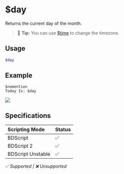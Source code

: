 # $day
Returns the current day of the month.
> 🧠 **Tip:** You can use [$time](./time.md) to change the timezone.

## Usage
```php
$day
```

## Example
```
$nomention
Today Is: $day
```
![](https://user-images.githubusercontent.com/69215413/122829655-45fc2c80-d2b5-11eb-96ce-39a7baeaef52.png)

## Specifications
| Scripting Mode | Status
| :---- | :---- |
| BDScript | ✅ |
| BDScript 2 | ✅ |
| BDScript Unstable | ✅ |

*✅ Supported | ❌ Unsupported*